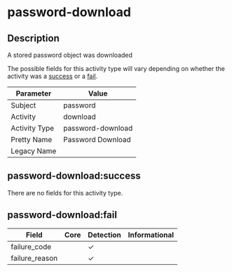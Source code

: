 password-download
=================

Description
-----------
A stored password object was downloaded

The possible fields for this activity type will vary depending on whether the activity was a [success](#password-downloadsuccess) or a [fail](#password-downloadfail).

| Parameter     | Value             |
| ------------- | ----------------- |
| Subject       | password          |
| Activity      | download          |
| Activity Type | password-download |
| Pretty Name   | Password Download |
| Legacy Name   |                   |

password-download:success
-------------------------

There are no fields for this activity type.


password-download:fail
----------------------

| Field          | Core | Detection | Informational |
| -------------- | ---- | --------- | ------------- |
| failure_code   |      | &#10003;  |               |
| failure_reason |      | &#10003;  |               |